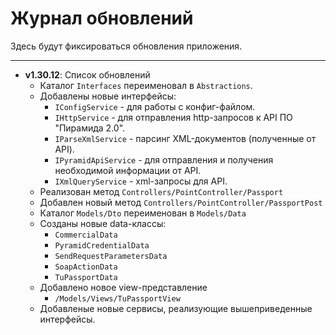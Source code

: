 
# Журнал обновлений
Здесь будут фиксироваться обновления приложения.

***

- **v1.30.12**: Список обновлений
  - Каталог `Interfaces` переименовал в `Abstractions`.
  - Добавлены новые интерфейсы:
    - `IConfigService` - для работы с конфиг-файлом.
    - `IHttpService` - для отправления http-запросов к API ПО "Пирамида 2.0".
    - `IParseXmlService` - парсинг XML-документов (полученные от API).
    - `IPyramidApiService` - для отправления и получения необходимой информации от API.
    - `IXmlQueryService` - xml-запросы для API.
  - Реализован метод `Controllers/PointController/Passport`
  - Добавлен новый метод `Controllers/PointController/PassportPost`
  - Каталог `Models/Dto` переименован в `Models/Data`
  - Созданы новые data-классы:
    - `CommercialData`
    - `PyramidCredentialData`
    - `SendRequestParametersData`
    - `SoapActionData`
    - `TuPassportData`
  - Добавлено новое view-представление
    - `/Models/Views/TuPassportView`
  - Добавленые новые сервисы, реализующие вышеприведенные интерфейсы.


